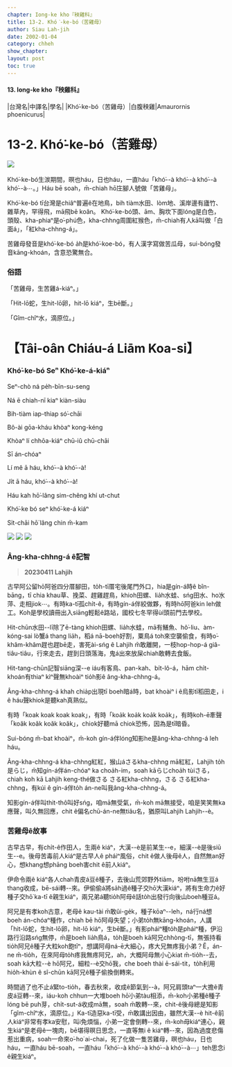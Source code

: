 ```yaml
---
chapter: Iong-ke kho『秧雞科』
title: 13-2. Khó͘-ke-bó（苦雞母）
author: Siau Lah-jih
date: 2002-01-04
category: chheh
show_chapter: 
layout: post
toc: true
---
```


#### 13. Iong-ke kho『秧雞科』

|台灣名|中譯名|學名|
|Khó͘-ke-bó（苦雞母）|白腹秧雞|Amaurornis phoenicurus|


# 13-2. Khó͘-ke-bó（苦雞母）

![](../too5/13/13-2-1.Khó͘-ke-bó.jpg)

Khó͘-ke-bó生湠期間，暝也háu，日也háu，一直háu「khó͘--à khó͘--à khó͘--à khó͘--à⋯。」Háu bē soah，m̄-chiah hō͘庄腳人號做「苦雞母」。

Khó͘-ke-bó tī台灣是chiâⁿ普遍ê在地鳥，bih tiàm水田、lòm地、溪岸邊有廬竹、雜草內，罕得飛，mā飛bē koân。
Khó͘-ke-bó頭、ām、胸坎下面lóng是白色，頭殼、kha-phiaⁿ是o͘-phú色，kha-chhng周圍紅猴色，m̄-chiah有人kā叫做「白面á」，「紅kha-chhng-á」。

苦雞母發音是khó͘-ke-bó a̍h是khó͘-koe-bó，有人漢字寫做苦瓜母，sui-bóng發音kāng-khoán，含意恐驚無合。


### 俗語

「苦雞母，生苦雞á-kiáⁿ。」

「Hit-lō蛇，生hit-lō卵，hit-lō kiáⁿ，生bē斷。」

「Gîm-chîⁿ水，滴原位。」


# 【Tâi-oân Chiáu-á Liām Koa-si】

### **Khó͘-ke-bó Seⁿ Khó͘-ke-á-kiáⁿ**

Seⁿ-chò ná pe̍h-bīn-su-seng 

Ná ē chiah-nī kiaⁿ kiàn-siàu

Bih-tiàm iap-thiap só͘-chāi

Bô-ài gōa-kháu khòaⁿ kong-kéng

Khòaⁿ lí chhōa-kiáⁿ chū-iû chū-chāi 

Sī án-chóaⁿ 

Lí mê ā háu, khó͘--à khó͘--à!

Ji̍t ā háu, khó͘--à khó͘--à!

Háu kah hō͘-lâng sim-chêng khí ut-chut

Khó͘-ke bó seⁿ khó͘-ke-á kiáⁿ

Si̍t-chāi hō͘ lâng chin m̄-kam


![](../too5/13/13-2-3.Khó͘-ke-bó.jpg)
![](../too5/13/13-2-2.Khó͘-ke-bó.jpg)
![](../too5/13/13-2-4.Khó͘-ke-bó.jpg)


### Âng-kha-chhng-á ê記智
>**20230411 Lahjih**

古早阿公留hō͘阿爸四分厝腳田，to̍h-tī厝宅後尾門外口，hia是gín-á時ê bîn-bāng，tī chia khau草、挽菜、趕雞趕鳥，khioh田螺、lia̍h水蛙、sńg田水、ho͘水萍、走相jiok⋯。有時ka-tī孤chi̍t-ê，有時gín-á伴絞做夥，有時hō͘阿爸kin leh做工。Koh是學校讀冊出入siāng輕鬆ê路站，國校七冬罕得ùi頭前門去學校。

Hit-chūn水田--lī除了ē-tàng khioh田螺、lia̍h水蛙，mā有鱔魚、hô͘-liu、àm-kóng-sai lò蟹á thang lia̍h，稻á nā-boeh好割，粟鳥á toh來空襲偷食，有時o͘-khâm-khâm趕也趕bē走，害死ài-sńg ê Lahjih m̄敢離開，一枝hop-hop-á giâ-tiâu-tiâu，行來走去，趕到日頭落海，鬼á出來放屎chiah敢轉去食飯。

Hit-tang-chūn記智siāng深--e iáu有客鳥、pan-kah、bi̍t-lô-á，hām chi̍t-khoán有thiaⁿ kìⁿ聲無khoàiⁿ tio̍h影ê âng-kha-chhng-á。

Âng-kha-chhng-á khah chia̍p出現tī boeh暗á時，bat khoàiⁿ i ê烏影tī稻田走，i ê háu聲khiok是聽kah真熟似。

有時「koak koak koak koak」，有時「koa̍k koa̍k koa̍k koa̍k」，有時koh-ē牽聲「koăk koăk koăk koăk」，chiok好聽mā chiok恐怖，因為是tī暗昏。

Sui-bóng m̄-bat khoàiⁿ，m̄-koh gín-á伴lóng知影he是âng-kha-chhng-á leh háu。

Âng-kha-chhng-á kha-chhng紅紅，猴山áさるkha-chhng mā紅紅，Lahjih to̍h是らじ，m̄知gín-á伴án-chóaⁿ ka choa̍h-im，soah kāらじchoa̍h tùiさる，chiah koh kā Lahjih keng-thé做さる さる紅kha-chhng，さる さる紅kha-chhng，有kúi ê gín-á伴to̍h án-ne叫我âng-kha-chhng-á。

知影gín-á伴叫thit-thô叫好sńg，咱mā無受氣，m̄-koh mā無接受，咱是笑笑無ka應聲，叫久無回應，chit ê偏名chū-án-ne無tiâu名，猶原叫Lahjih Lahjih--è。


### 苦雞母ê故事

古早古早，有chi̍t-ê作田人，生兩ê kiáⁿ，大漢--è是前某生--e，細漢--è是後siū生--e。後母苦毒前人kiáⁿ是古早人ê pháiⁿ風俗，chit ê做人後母ê人，自然無an好心，想khang想phāng boeh害chit ê前人kiáⁿ。

伊命令兩ê kiáⁿ各人chah青皮á豆ê種子，去後山荒郊野外tiām，吩咐nā無生豆á thang收成，bē-sái轉--來。伊偷偷á將sa̍h過ê種子交hō͘大漢kiáⁿ，將有生命力ê好種子交hō͘ ka-tī ê親生kiáⁿ，兩兄弟á聽tio̍h阿母ê話to̍h出發行向後山boeh種豆á。

阿兄是有孝koh古意，老母ê kau-tài m̄敢ûi-ge̍k，種子kōaⁿ--leh，ná行ná想boeh án-chóaⁿ種作，chiah bē hō͘阿母失望；小弟to̍h無kāng-khoán，人講「hit-lō蛇，生hit-lō卵，hit-lō kiáⁿ，生bē斷。」有影pháiⁿ種to̍h是pháiⁿ種，伊沿路行沿路sńg無停，m̄是boeh lia̍h鳥á，to̍h是boeh kā阿兄chhòng-tī，無張持看tio̍h阿兄ê種子大粒koh飽tīⁿ，想講阿母ná-ē大細心，疼大兄無疼我小弟？Ĕ，án-ne m̄-tio̍h，在來阿母to̍h疼我無疼阿兄，ah，大概阿母無小心kiat m̄-tio̍h--去，soah kā大粒--è hō͘阿兄，細粒--è交hō͘我，che boeh thài ē-sái-tit，to̍h利用hio̍h-khùn ê sî-chūn kā阿兄ê種子偷換倒轉來。

時間過了也不止á緊to-tio̍h，春去秋來，收成ê節氣到--à，阿兄肩頭taⁿ一大擔ê青皮á豆轉--來，iáu-koh chhun一大堆boeh hō͘小弟tàu相添，m̄-koh小弟種ê種子lóng bē puh芽，chi̍t-sut-á收成mā無，soah m̄敢轉--來，chit-ê後母總是知影「gîm-chîⁿ水，滴原位。」Ka-tī造惡ka-tī受，m̄敢講出因由，雖然大漢--è hit-ê前人kiáⁿ非常有孝ka安慰，叫i免煩惱，小弟一定會倒轉--來，m̄-koh母kiáⁿ連心，親生kiáⁿ是老母ê一塊肉，bē堪得暝日思念，一直等無i ê kiáⁿ轉--來，因為過度悲傷惹出重病，soah一命來o͘-ho͘ ai-chai，死了化做一隻苦雞母，暝也háu，日也háu，一直háu bē-soah，一直háu「khó͘--à khó͘--à khó͘--à khó͘--à⋯」teh思念i ê親生kiáⁿ。

